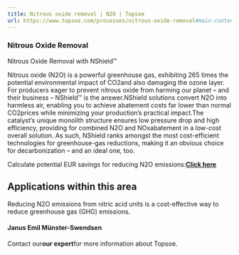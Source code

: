 ```yaml
---
title: Nitrous oxide removal | N2O | Topsoe
url: https://www.topsoe.com/processes/nitrous-oxide-removal#main-content
---
```


### Nitrous Oxide Removal

Nitrous Oxide Removal with NShield™

Nitrous oxide (N2O) is a powerful greenhouse gas, exhibiting 265 times the potential environmental impact of CO2and also damaging the ozone layer. For producers eager to prevent nitrous oxide from harming our planet – and their business – NShield™ is the answer.NShield solutions convert N2O into harmless air, enabling you to achieve abatement costs far lower than normal CO2prices while minimizing your production’s practical impact.The catalyst’s unique monolith structure ensures low pressure drop and high efficiency, providing for combined N2O and NOxabatement in a low-cost overall solution. As such, NShield ranks amongst the most cost-efficient technologies for greenhouse-gas reductions, making it an obvious choice for decarbonization – and an ideal one, too.

Calculate potential EUR savings for reducing N2O emissions:**[Click here](https://player.prezentor.com/api/helpers/render/65df041de71802001dabf9a4?noUI&type=email&id=65df044ce71802001dabfe3b&contentId=65df044ce71802001dabfe39#/slide_65b8b94432b73e001ba42288)**

## Applications within this area

Reducing N2O emissions from nitric acid units is a cost-effective way to reduce greenhouse gas (GHG) emissions.

#### Janus Emil Münster-Swendsen

Contact our**our expert**for more information about Topsoe.